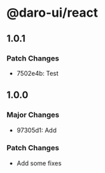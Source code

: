 # @daro-ui/react

## 1.0.1

### Patch Changes

- 7502e4b: Test

## 1.0.0

### Major Changes

- 97305d1: Add

### Patch Changes

- Add some fixes
